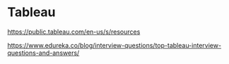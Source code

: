 # Tableau

https://public.tableau.com/en-us/s/resources

https://www.edureka.co/blog/interview-questions/top-tableau-interview-questions-and-answers/
